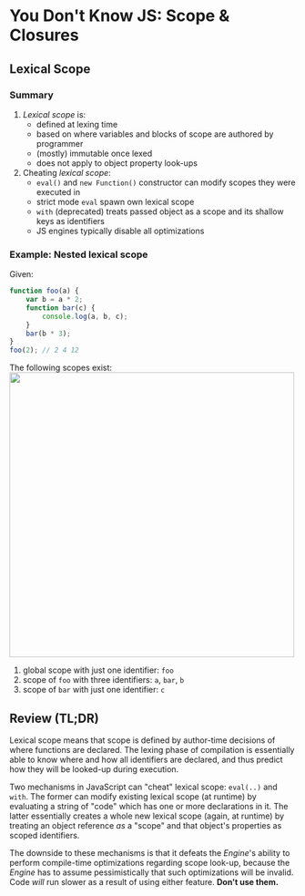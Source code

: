# You Don't Know JS: Scope & Closures
## Lexical Scope

### Summary

1. *Lexical scope* is:
    - defined at lexing time
    - based on where variables and blocks of scope are authored by programmer
    - (mostly) immutable once lexed
    - does not apply to object property look-ups
2. Cheating *lexical scope*:
    - `eval()` and `new Function()` constructor can modify scopes they were executed in
    - strict mode `eval` spawn own lexical scope
    - `with` (deprecated) treats passed object as a scope and its shallow keys as identifiers
    - JS engines typically disable all optimizations  

### Example: Nested lexical scope
Given:
```js
function foo(a) {
    var b = a * 2;
    function bar(c) {
        console.log(a, b, c);
    }
    bar(b * 3);
}
foo(2); // 2 4 12
```
The following scopes exist:
<img src="fig2.png" width="500">

1. global scope with just one identifier: `foo`
2. scope of `foo` with three identifiers: `a`, `bar`, `b`
3. scope of `bar` with just one identifier: `c`

## Review (TL;DR)

Lexical scope means that scope is defined by author-time decisions of where functions are declared. The lexing phase of compilation is essentially able to know where and how all identifiers are declared, and thus predict how they will be looked-up during execution.

Two mechanisms in JavaScript can "cheat" lexical scope: `eval(..)` and `with`. The former can modify existing lexical scope (at runtime) by evaluating a string of "code" which has one or more declarations in it. The latter essentially creates a whole new lexical scope (again, at runtime) by treating an object reference *as* a "scope" and that object's properties as scoped identifiers.

The downside to these mechanisms is that it defeats the *Engine*'s ability to perform compile-time optimizations regarding scope look-up, because the *Engine* has to assume pessimistically that such optimizations will be invalid. Code *will* run slower as a result of using either feature. **Don't use them.**
